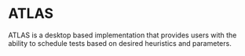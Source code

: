 # ATLAS
ATLAS is a desktop based implementation that provides users with the ability to schedule tests based on desired heuristics and parameters.